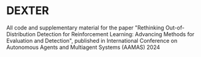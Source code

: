 # DEXTER
All code and supplementary material for the paper "Rethinking Out-of-Distribution Detection for Reinforcement Learning: Advancing Methods for Evaluation and Detection", published in International Conference on Autonomous Agents and Multiagent Systems (AAMAS) 2024

